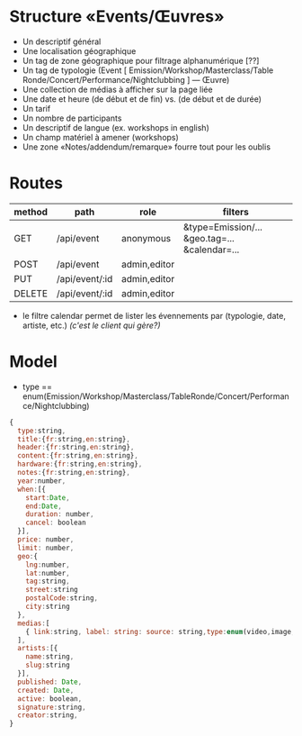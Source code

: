 # Structure «Events/Œuvres»
- Un descriptif général
- Une localisation géographique
- Un tag de zone géographique pour filtrage alphanumérique [??]
- Un tag de typologie (Event [ Emission/Workshop/Masterclass/Table
Ronde/Concert/Performance/Nightclubbing ] — Œuvre)
- Une collection de médias à afficher sur la page liée
- Une date et heure (de début et de fin) vs. (de début et de durée)
- Un tarif
- Un nombre de participants
- Un descriptif de langue (ex. workshops in english)
- Un champ matériel à amener (workshops)
- Une zone «Notes/addendum/remarque» fourre tout pour les oublis

# Routes
|method|path|role|filters|
|--|--|--|--|
|GET|/api/event|anonymous| &type=Emission/... &geo.tag=... &calendar=... |
|POST|/api/event|admin,editor||
|PUT|/api/event/:id|admin,editor||
|DELETE|/api/event/:id|admin,editor||

* le filtre calendar permet de lister les évennements par (typologie, date, artiste, etc.) _(c'est le client qui gère?)_

# Model
* type == enum(Emission/Workshop/Masterclass/TableRonde/Concert/Performance/Nightclubbing)

```js
{
  type:string,
  title:{fr:string,en:string},
  header:{fr:string,en:string},
  content:{fr:string,en:string},  
  hardware:{fr:string,en:string},  
  notes:{fr:string,en:string},  
  year:number,
  when:[{
    start:Date,
    end:Date,
    duration: number,
    cancel: boolean
  }],
  price: number,
  limit: number,
  geo:{
    lng:number,
    lat:number,
    tag:string,
    street:string
    postalCode:string,
    city:string
  },
  medias:[
    { link:string, label: string: source: string,type:enum(video,image,audio,soundcloud,vimeo) }
  ],
  artists:[{
    name:string,
    slug:string
  }],
  published: Date,
  created: Date,
  active: boolean,
  signature:string,
  creator:string,
}
```
